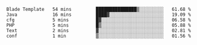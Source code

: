 
<!--START_SECTION:waka-->

```text
Blade Template   54 mins         ███████████████▒░░░░░░░░░   61.68 %
Java             16 mins         ████▓░░░░░░░░░░░░░░░░░░░░   19.09 %
cfg              5 mins          █▓░░░░░░░░░░░░░░░░░░░░░░░   06.58 %
PHP              5 mins          █▒░░░░░░░░░░░░░░░░░░░░░░░   05.88 %
Text             2 mins          ▓░░░░░░░░░░░░░░░░░░░░░░░░   02.81 %
conf             1 min           ▒░░░░░░░░░░░░░░░░░░░░░░░░   01.56 %
```

<!--END_SECTION:waka-->

<!--unk0e-ctrlmd-blitzh-->

